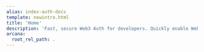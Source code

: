 ```yaml
---
alias: index-auth-docs
template: newintro.html
title: 'Home'
description: 'Fast, secure Web3 Auth for developers. Quickly enable Web2-like user onboarding in Web3 apps. Let authenticated users sign blockchain transactions in a jiffy.'
arcana:
  root_rel_path: .
---
```


#

<!--
Do not add any content here.
The default landing page is overridden.
-->
